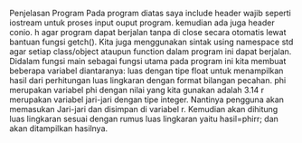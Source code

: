 Penjelasan Program Pada program diatas saya include header wajib seperti iostream untuk proses input ouput program. kemudian ada juga header conio.
h agar program dapat berjalan tanpa di close secara otomatis lewat bantuan fungsi getch().
Kita juga menggunakan sintak using namespace std agar setiap class/object ataupun function dalam program ini dapat berjalan.
Didalam fungsi main sebagai fungsi utama pada program ini kita membuat beberapa variabel diantaranya: luas dengan tipe float untuk menampilkan hasil dari perhitungan luas lingkaran dengan format bilangan pecahan.
phi merupakan variabel phi dengan nilai yang kita gunakan adalah 3.14 r merupakan variabel jari-jari dengan tipe integer. Nantinya pengguna akan memasukan Jari-jari dan disimpan di variabel r.
Kemudian akan dihitung luas lingkaran sesuai dengan rumus luas lingkaran yaitu hasil=phirr; dan akan ditampilkan hasilnya.
